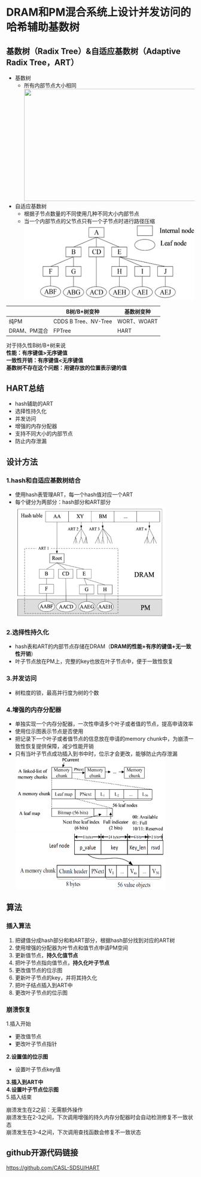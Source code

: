 <!DOCTYPE html> <html lang="zh"> <head> <meta charset="utf-8"/> <link rel="shortcut icon" href="https://www.mdeditor.com/images/logos/favicon.ico" type="image/x-icon"/> </head> <body><h1 id="h1-dram-pm-"><a name="DRAM和PM混合系统上设计并发访问的哈希辅助基数树" class="reference-link"></a><span class="header-link octicon octicon-link"></span>DRAM和PM混合系统上设计并发访问的哈希辅助基数树</h1><h2 id="h2--radix-tree-amp-adaptive-radix-tree-art-"><a name="基数树（Radix Tree）&amp;自适应基数树（Adaptive Radix Tree，ART）" class="reference-link"></a><span class="header-link octicon octicon-link"></span>基数树（Radix Tree）&amp;自适应基数树（Adaptive Radix Tree，ART）</h2><ul> <li>基数树<ul> <li>所有内部节点大小相同<br><img src="155683132_1_201903050645084.jfif" height="300" width="500"></li></ul> </li><li>自适应基数树<ul> <li>根据子节点数量的不同使用几种不同大小内部节点</li><li>当一个内部节点的父节点只有一个子节点时进行路径压缩<br><img src="图片2.png" height="200" width="500"></li></ul> </li></ul> <table> <thead> <tr> <th></th> <th>B树/B+树变种</th> <th>基数树变种</th> </tr> </thead> <tbody> <tr> <td>纯PM</td> <td>CDDS B Tree、NV-Tree</td> <td>WORT、WOART</td> </tr> <tr> <td>DRAM、PM混合</td> <td>FPTree</td> <td>HART</td> </tr> </tbody> </table> <p>对于持久性B树/B+树来说<br><strong>性能：有序键值&gt;无序键值</strong><br><strong>一致性开销：有序键值&lt;无序键值</strong><br><strong>基数树不存在这个问题：用键存放的位置表示键的值</strong></p> <h2 id="h2-hart-"><a name="HART总结" class="reference-link"></a><span class="header-link octicon octicon-link"></span>HART总结</h2><ul> <li>hash辅助的ART</li><li>选择性持久化</li><li>并发访问</li><li>增强的内存分配器</li><li>支持不同大小的内部节点</li><li>防止内存泄漏</li></ul> <h2 id="h2-u8BBEu8BA1u65B9u6CD5"><a name="设计方法" class="reference-link"></a><span class="header-link octicon octicon-link"></span>设计方法</h2><h3 id="h3-1-hash-"><a name="1.hash和自适应基数树结合" class="reference-link"></a><span class="header-link octicon octicon-link"></span>1.hash和自适应基数树结合</h3><ul> <li>使用hash表管理ART，每一个hash值对应一个ART</li><li>每个键分为两部分：hash部分和ART部分<br><img src="https://github.com/Chen97226/hello_world/blob/master/%E5%9B%BE%E7%89%871.png" height="300" width="400"></li></ul> <h3 id="h3-2-"><a name="2.选择性持久化" class="reference-link"></a><span class="header-link octicon octicon-link"></span>2.选择性持久化</h3><ul> <li>hash表和ART的内部节点存储在DRAM（<strong>DRAM的性能+有序的键值+无一致性开销</strong>）</li><li>叶子节点放在PM上，完整的key也放在叶子节点中，便于一致性恢复</li></ul> <h3 id="h3-3-"><a name="3.并发访问" class="reference-link"></a><span class="header-link octicon octicon-link"></span>3.并发访问</h3><ul> <li>树粒度的锁，最高并行度为树的个数</li></ul> <h3 id="h3-4-"><a name="4.增强的内存分配器" class="reference-link"></a><span class="header-link octicon octicon-link"></span>4.增强的内存分配器</h3><ul> <li>单独实现一个内存分配器，一次性申请多个叶子或者值的节点，提高申请效率</li><li>使用位示图表示节点是否使用</li><li>把记录下一个叶子或者值节点的信息放在申请的memory chunk中，为崩溃一致性恢复提供保障，减少性能开销</li><li>只有当叶子节点成功插入到书中时，位示才会更改，能够防止内存泄漏<br><img src="图片4.png" height="200" width="400"><br><img src="图片5.png" height="150" width="400"></li></ul> <h2 id="h2-u7B97u6CD5"><a name="算法" class="reference-link"></a><span class="header-link octicon octicon-link"></span>算法</h2><h3 id="h3-u63D2u5165u7B97u6CD5"><a name="插入算法" class="reference-link"></a><span class="header-link octicon octicon-link"></span>插入算法</h3><ol> <li>把键值分成hash部分和和ART部分，根据hash部分找到对应的ART树</li><li>使用增强的分配器为叶节点和值节点申请PM空间</li><li>更新值节点，<strong>持久化值节点</strong></li><li>把叶子节点指向值节点，<strong>持久化叶子节点</strong></li><li>更改值节点的位示图</li><li>更新叶子节点的key，并将其持久化</li><li>把叶子结点插入到ART中</li><li>更改叶子节点的位示图</li></ol> <h3 id="h3-u5D29u6E83u6062u590D"><a name="崩溃恢复" class="reference-link"></a><span class="header-link octicon octicon-link"></span>崩溃恢复</h3><p>1.插入开始</p> <ul> <li>更改值节点</li><li>更改叶子节点指针</li></ul> <p><strong>2.设置值的位示图</strong></p> <ul> <li>设置叶子节点key值</li></ul> <p><strong>3.插入到ART中</strong><br><strong>4.设置叶子节点位示图</strong><br>5.插入结束 </p><p>崩溃发生在2之前：无需额外操作<br>崩溃发生在2-3之间，下次调用增强的持久内存分配器时会自动检测修复不一致状态<br>崩溃发生在3-4之间，下次调用查找函数会修复不一致状态 </p><h2 id="h2-github-"><a name="github开源代码链接" class="reference-link"></a><span class="header-link octicon octicon-link"></span>github开源代码链接</h2><p><a href="https://github.com/CASL-SDSU/HART">https://github.com/CASL-SDSU/HART</a></p> </body> </html>
